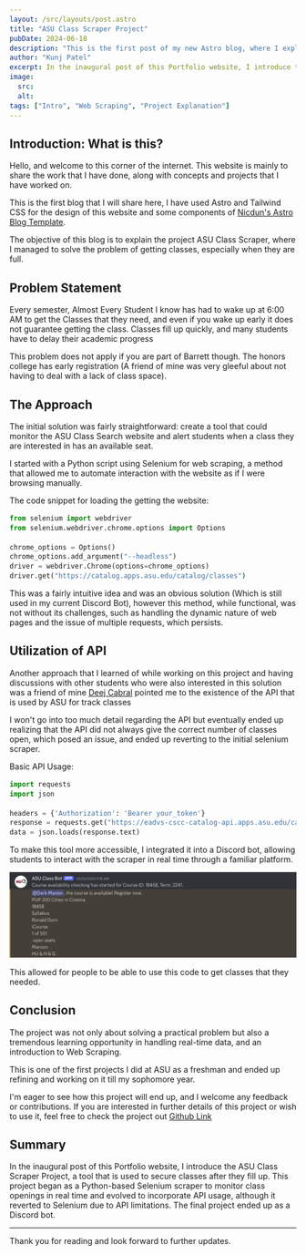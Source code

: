 ```yaml
---
layout: /src/layouts/post.astro
title: "ASU Class Scraper Project"
pubDate: 2024-06-18
description: "This is the first post of my new Astro blog, where I explain the working of this project"
author: "Kunj Patel"
excerpt: In the inaugural post of this Portfolio website, I introduce the ASU Class Scraper Project, a tool that is used to secure classes after they fill up. This project began as a Python-based Selenium scraper to monitor class openings in real time and evolved to incorporate API usage, although it reverted to Selenium due to API limitations. The final project ended up as a Discord bot.
image:
  src:
  alt:
tags: ["Intro", "Web Scraping", "Project Explanation"]
---
```


## Introduction: What is this?

Hello, and welcome to this corner of the internet. This website is mainly to share the work that I have done, along with concepts and projects that I have worked on.

This is the first blog that I will share here, I have used Astro and Tailwind CSS for the design of this website and some components of [Nicdun's Astro Blog Template](https://github.com/nicdun/astro-tech-blog/tree/main).

The objective of this blog is to explain the project ASU Class Scraper, where I managed to solve the problem of getting classes, especially when they are full.

## Problem Statement

Every semester, Almost Every Student I know has had to wake up at 6:00 AM to get the Classes that they need, and even if you wake up early it does not guarantee getting the class. Classes fill up quickly, and many students have to delay their academic progress

This problem does not apply if you are part of Barrett though. The honors college has early registration (A friend of mine was very gleeful about not having to deal with a lack of class space).

## The Approach

The initial solution was fairly straightforward: create a tool that could monitor the ASU Class Search website and alert students when a class they are interested in has an available seat. 

I started with a Python script using Selenium for web scraping, a method that allowed me to automate interaction with the website as if I were browsing manually.

The code snippet for loading the getting the website:

```python
from selenium import webdriver
from selenium.webdriver.chrome.options import Options

chrome_options = Options()
chrome_options.add_argument("--headless")
driver = webdriver.Chrome(options=chrome_options)
driver.get("https://catalog.apps.asu.edu/catalog/classes")
```

This was a fairly intuitive idea and was an obvious solution (Which is still used in my current Discord Bot), however this method, while functional, was not without its challenges, such as handling the dynamic nature of web pages and the issue of multiple requests, which persists.

## Utilization of API

Another approach that I learned of while working on this project and having discussions with other students who were also interested in this solution was a friend of mine [Deej Cabral](https://github.com/DeejC04) pointed me to the existence of the API that is used by ASU for track classes

I won't go into too much detail regarding the API but eventually ended up realizing that the API did not always give the correct number of classes open, which posed an issue, and ended up reverting to the initial selenium scraper.

Basic API Usage:
```python
import requests
import json

headers = {'Authorization': 'Bearer your_token'}
response = requests.get("https://eadvs-cscc-catalog-api.apps.asu.edu/catalog-microservices/api/v1/search/classes", headers=headers)
data = json.loads(response.text)
```

To make this tool more accessible, I integrated it into a Discord bot, allowing students to interact with the scraper in real time through a familiar platform. 

![Discord Bot Working](discord_bot.png)

This allowed for people to be able to use this code to get classes that they needed.

## Conclusion 

The project was not only about solving a practical problem but also a tremendous learning opportunity in handling real-time data, and an introduction to Web Scraping.

This is one of the first projects I did at ASU as a freshman and ended up refining and working on it till my sophomore year. 

I'm eager to see how this project will end up, and I welcome any feedback or contributions. If you are interested in further details of this project or wish to use it, feel free to check the project out [Github Link](https://github.com/KunjVPatel/ASU-Class-Searcher/tree/main)

## Summary

In the inaugural post of this Portfolio website, I introduce the ASU Class Scraper Project, a tool that is used to secure classes after they fill up. This project began as a Python-based Selenium scraper to monitor class openings in real time and evolved to incorporate API usage, although it reverted to Selenium due to API limitations. The final project ended up as a Discord bot.

---
Thank you for reading and look forward to further updates.